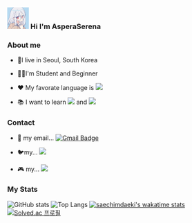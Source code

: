 ### <img src = "picture.png" width="50" height="50"> Hi I'm AsperaSerena

### About me  
  - 🏡I live in Seoul, South Korea

  - 👨‍🎓I'm Student and Beginner
  
  - ❤ My favorate language is <img src="https://img.shields.io/badge/C++-00599C?style=flat-square&logo=C%2B%2B&logoColor=white"/>
  
  - 📚 I want to learn <img src="https://img.shields.io/badge/Rust-000000?style=flat-square&logo=Rust&logoColor=white"/> and <img src="https://img.shields.io/badge/Unreal-000000?style=flat-square&logo=unrealengine&logoColor=white"/>

### Contact
  
  - 📮 my email... [![Gmail Badge](https://img.shields.io/badge/Gmail-d14836?style=flat-square&logo=Gmail&logoColor=white&link=mailto:asperaserena@gmail.com)](mailto:asperaserena@gmail.com)

  - 🐦my... [<img src="https://img.shields.io/badge/twitter-1D9BF0?style=flat-square&logo=twitter&logoColor=white"/>](https://twitter.com/Aspera_Serena)

  - 🎮 my... [<img src="https://img.shields.io/badge/Steam-000000?style=flat-square&logo=Steam&logoColor=white"/>](https://steamcommunity.com/id/yongtaeg/)

### My Stats

![GitHub stats](https://github-readme-stats.vercel.app/api?username=AsperaSerena&&show_icons=true&theme=tokyonight) ![Top Langs](https://github-readme-stats.vercel.app/api/top-langs/?username=AsperaSerena&layout=compact&theme=tokyonight)
[![saechimdaeki's wakatime stats](https://github-readme-stats.vercel.app/api/wakatime?username=Aspera_Serena)](https://wakatime.com/@Aspera_Serena) [![Solved.ac 프로필](http://mazassumnida.wtf/api/v2/generate_badge?boj=Aspera_Serena)](https://solved.ac/Aspera_Serena) 
